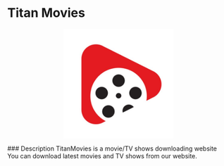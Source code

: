# Titan Movies
<p align='center'>
<img align='center' alt='welcome' height='250px' width='250px' src="Devjam/Images/logo.jpg" >
</p>
### Description
TitanMovies is a movie/TV shows downloading website<br>
You can download latest movies and TV shows from our website.
